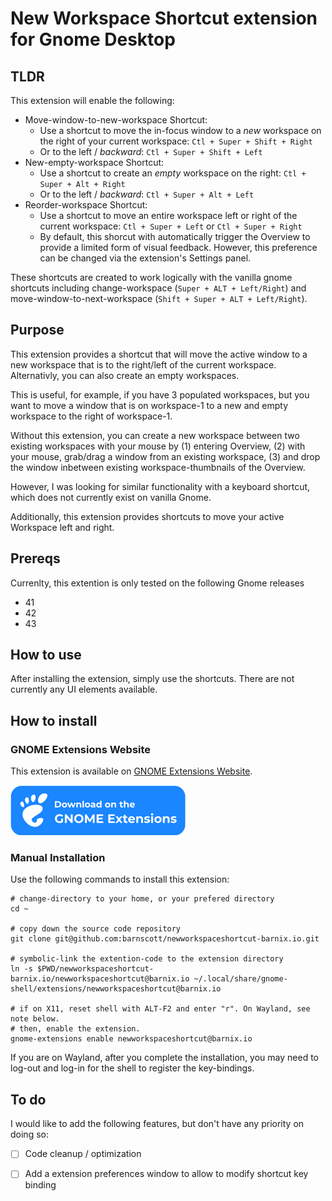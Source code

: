 # New Workspace Shortcut extension for Gnome Desktop

## TLDR
This extension will enable the following:

- Move-window-to-new-workspace Shortcut: 
  - Use a shortcut to move the in-focus window to a *new* workspace on the right of your current workspace: `Ctl + Super + Shift + Right`
  - Or to the left / *backward*: `Ctl + Super + Shift + Left`
- New-empty-workspace Shortcut:
  - Use a shortcut to create an *empty* workspace on the right: `Ctl + Super + Alt + Right`
  - Or to the left / *backward*: `Ctl + Super + Alt + Left`
- Reorder-workspace Shortcut:
  - Use a shortcut to move an entire workspace left or right of the current workspace: `Ctl + Super + Left` or `Ctl + Super + Right`
  - By default, this shorcut with automatically trigger the Overview to provide a limited form of visual feedback. However, this preference can be changed via the extension's Settings panel.

These shortcuts are created to work logically with the vanilla gnome shortcuts including change-workspace (`Super + ALT + Left/Right`) and move-window-to-next-workspace (`Shift + Super + ALT + Left/Right`).

## Purpose

This extension provides a shortcut that will move the active window to a new workspace that is to the right/left of the current workspace. Alternativly, you can also create an empty workspaces.

This is useful, for example, if you have 3 populated workspaces, but you want to move a window that is on workspace-1 to a new and empty workspace to the right of workspace-1.

Without this extension, you can create a new workspace between two existing workspaces with your mouse by (1) entering Overview, (2) with your mouse, grab/drag a window from an existing workspace, (3) and drop the window inbetween existing workspace-thumbnails of the Overview.

However, I was looking for similar functionality with a keyboard shortcut, which does not currently exist on vanilla Gnome.

Additionally, this extension provides shortcuts to move your active Workspace left and right.

## Prereqs

Currenlty, this extention is only tested on the following Gnome releases

- 41
- 42
- 43

## How to use

After installing the extension, simply use the shortcuts. There are not currently any UI elements available.

## How to install

### GNOME Extensions Website

This extension is available on [GNOME Extensions Website](https://extensions.gnome.org/extension/4597/new-workspace-shortcut/).

[![Available on extensions.gnome.org](img/gnome.svg)](https://extensions.gnome.org/extension/4597/new-workspace-shortcut/)

### Manual Installation

Use the following commands to install this extension:

```
# change-directory to your home, or your prefered directory
cd ~ 

# copy down the source code repository
git clone git@github.com:barnscott/newworkspaceshortcut-barnix.io.git

# symbolic-link the extention-code to the extension directory
ln -s $PWD/newworkspaceshortcut-barnix.io/newworkspaceshortcut@barnix.io ~/.local/share/gnome-shell/extensions/newworkspaceshortcut@barnix.io

# if on X11, reset shell with ALT-F2 and enter "r". On Wayland, see note below.
# then, enable the extension. 
gnome-extensions enable newworkspaceshortcut@barnix.io
```
If you are on Wayland, after you complete the  installation, you may need to log-out and log-in for the shell to register the key-bindings.

## To do

I would like to add the following features, but don't have any priority on doing so:

- [ ] Code cleanup / optimization
  
- [ ] Add a extension preferences window to allow to modify shortcut key binding
  